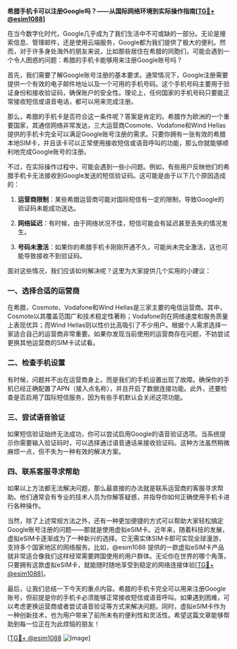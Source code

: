 **希腊手机卡可以注册Google吗？——从国际网络环境到实际操作指南[[TG💪+ @esim1088](https://t.me/s/esim1088)]**

在当今数字化时代，Google几乎成为了我们生活中不可或缺的一部分。无论是搜索信息、管理邮件，还是使用云端服务，Google都为我们提供了极大的便利。然而，对于许多身处海外的朋友来说，比如那些居住在希腊的同胞们，可能会遇到一个令人困惑的问题：希腊的手机卡能够用来注册Google账号吗？

首先，我们需要了解Google账号注册的基本要求。通常情况下，Google注册需要提供一个有效的电子邮件地址以及一个可用的手机号码。这个手机号码主要用于验证身份和接收验证码，确保账户的安全性。理论上，任何国家的手机号码只要能正常接收短信或语音电话，都可以用来完成注册。

那么，希腊的手机卡是否符合这一条件呢？答案是肯定的。希腊作为欧洲的一个重要国家，其通信网络非常发达，三大运营商Cosmote、Vodafone和Wind Hellas提供的手机卡完全可以满足Google账号注册的需求。只要你拥有一张有效的希腊本地SIM卡，并且该卡可以正常使用接收短信或语音呼叫的功能，那么你就能够顺利地完成Google账号的注册。

不过，在实际操作过程中，可能会遇到一些小问题。例如，有些用户反映他们的希腊手机卡无法接收到Google发送的短信验证码。这可能是由于以下几个原因造成的：

1. **运营商限制**：某些希腊运营商可能对国际短信有一定的限制，导致Google的验证码未能成功送达。
   
2. **网络延迟**：有时候，由于网络状况不佳，短信可能会有延迟甚至丢失的情况发生。

3. **号码未激活**：如果你的希腊手机卡刚刚开通不久，可能尚未完全激活，这也可能导致接收不到验证码。

面对这些情况，我们应该如何解决呢？这里为大家提供几个实用的小建议：

### 一、选择合适的运营商

在希腊，Cosmote、Vodafone和Wind Hellas是三家主要的电信运营商。其中，Cosmote以其覆盖范围广和技术稳定性著称；Vodafone则在网络速度和服务质量上表现优异；而Wind Hellas则以性价比高吸引了不少用户。根据个人需求选择一家适合自己的运营商非常重要。如果你发现当前使用的运营商存在问题，不妨尝试更换其他运营商的SIM卡试试看。

### 二、检查手机设置

有时候，问题并不出在运营商身上，而是我们的手机设置出现了故障。确保你的手机已经正确配置了APN（接入点名称），并且开启了数据连接功能。此外，还要检查是否启用了国际短信服务，因为有些手机默认会关闭这项功能。

### 三、尝试语音验证

如果短信验证始终无法成功，你可以尝试启用Google的语音验证选项。当系统提示你需要输入验证码时，可以选择通过语音通话来接收验证码。这种方法虽然稍微麻烦一点，但不失为一种有效的解决方案。

### 四、联系客服寻求帮助

如果以上方法都无法解决问题，那么最直接的办法就是联系运营商的客服寻求帮助。他们通常会有专业的技术人员为你解答疑惑，并指导你如何正确使用手机卡进行各种操作。

当然，除了上述常规方法之外，还有一种更加便捷的方式可以帮助大家轻松搞定Google账号注册的问题——那就是使用虚拟eSIM卡。近年来，随着科技的发展，虚拟eSIM卡逐渐成为了一种新兴的选择。它无需实体SIM卡即可实现全球漫游，支持多个国家地区的网络服务。比如，@esim1088 提供的一款虚拟eSIM卡产品就非常适合像我们这样经常需要跨国使用的用户群体。无论你在世界的哪个角落，只要拥有这款虚拟eSIM卡，就能随时随地享受到稳定的网络连接体验[[TG💪+ @esim1088](https://t.me/s/esim1088)]。

最后，让我们总结一下今天的重点内容。希腊的手机卡完全可以用来注册Google账号，但前提是你的手机卡必须能够正常接收短信或语音呼叫。如果遇到困难，可以考虑更换运营商或者尝试语音验证等方式来解决问题。同时，虚拟eSIM卡作为一种创新技术，也为用户带来了前所未有的便利性和灵活性。希望这篇文章能够帮助到每一位正在为此烦恼的朋友！

[[TG💪+ @esim1088](https://t.me/s/esim1088) ![Image](https://i.postimg.cc/4NQfJmqS/Snipaste-2025-05-13-00-14-12.png)]